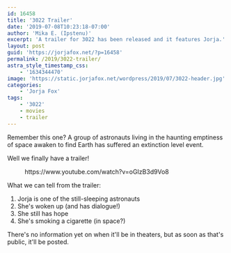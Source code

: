 ```yaml
---
id: 16458
title: '3022 Trailer'
date: '2019-07-08T10:23:18-07:00'
author: 'Mika E. (Ipstenu)'
excerpt: 'A trailer for 3022 has been released and it features Jorja.'
layout: post
guid: 'https://jorjafox.net/?p=16458'
permalink: /2019/3022-trailer/
astra_style_timestamp_css:
    - '1634344470'
image: 'https://static.jorjafox.net/wordpress/2019/07/3022-header.jpg'
categories:
    - 'Jorja Fox'
tags:
    - '3022'
    - movies
    - trailer
---
```


<p>Remember this one? A group of astronauts living in the haunting emptiness of space awaken to find Earth has suffered an extinction level event. </p>

<p>Well we finally have a trailer!</p>

<figure class="wp-block-embed-youtube wp-block-embed is-type-video is-provider-youtube wp-embed-aspect-16-9 wp-has-aspect-ratio"><div class="wp-block-embed__wrapper">
https://www.youtube.com/watch?v=oGIzB3d9Vo8
</div></figure>

<p>What we can tell from the trailer:</p>

<ol><li>Jorja is one of the still-sleeping astronauts</li><li>She's woken up (and has dialogue!)</li><li>She still has hope</li><li>She's smoking a cigarette (in space?)</li></ol>

<p>There's no information yet on when it'll be in theaters, but as soon as that's public, it'll be posted.</p>
